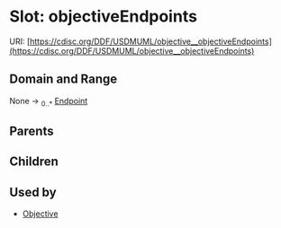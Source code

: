 
# Slot: objectiveEndpoints




URI: [https://cdisc.org/DDF/USDMUML/objective__objectiveEndpoints](https://cdisc.org/DDF/USDMUML/objective__objectiveEndpoints)


## Domain and Range

None &#8594;  <sub>0..\*</sub> [Endpoint](Endpoint.md)

## Parents


## Children


## Used by

 * [Objective](Objective.md)
